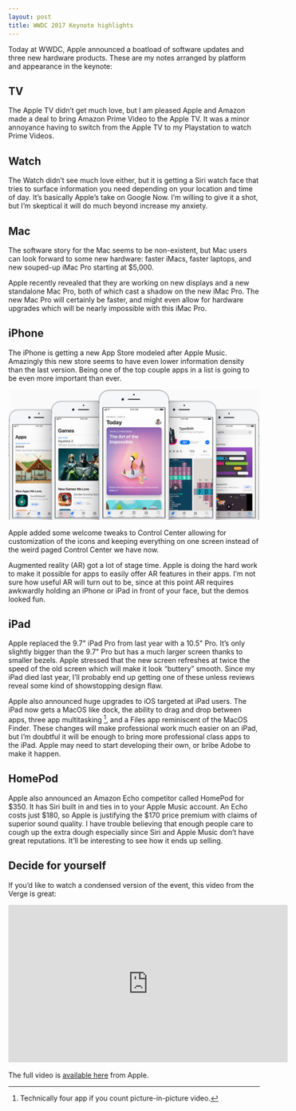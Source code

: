 ```yaml
---
layout: post
title: WWDC 2017 Keynote highlights
---
```


Today at WWDC, Apple announced a boatload of software updates and three new hardware products. These are my notes arranged by platform and appearance in the keynote:

## TV

The Apple TV didn’t get much love, but I am pleased Apple and Amazon made a deal to bring Amazon Prime Video to the Apple TV. It was a minor annoyance having to switch from the Apple TV to my Playstation to watch Prime Videos.

## Watch

The Watch didn’t see much love either, but it is getting a Siri watch face that tries to surface information you need depending on your location and time of day. It’s basically Apple’s take on Google Now. I’m willing to give it a shot, but I’m skeptical it will do much beyond increase my anxiety.

## Mac

The software story for the Mac seems to be non-existent, but Mac users can look forward to some new hardware: faster iMacs, faster laptops, and new souped-up iMac Pro starting at $5,000. 

Apple recently revealed that they are working on new displays and a new standalone Mac Pro, both of which cast a shadow on the new iMac Pro. The new Mac Pro will certainly be faster, and might even allow for hardware upgrades which will be nearly impossible with this iMac Pro.

## iPhone

The iPhone is getting a new App Store modeled after Apple Music. Amazingly this new store seems to have even lower information density than the last version. Being one of the top couple apps in a list is going to be even more important than ever.

![The new App Store](/blog/images/2017/06/app-store.jpg)

Apple added some welcome tweaks to Control Center allowing for customization of the icons and keeping everything on one screen instead of the weird paged Control Center we have now.

Augmented reality (AR) got a lot of stage time. Apple is doing the hard work to make it possible for apps to easily offer AR features in their apps. I’m not sure how useful AR will turn out to be, since at this point AR requires awkwardly holding an iPhone or iPad in front of your face, but the demos looked fun.

## iPad

Apple replaced the 9.7" iPad Pro from last year with a 10.5" Pro. It’s only slightly bigger than the 9.7" Pro but has a much larger screen thanks to smaller bezels. Apple stressed that the new screen refreshes at twice the speed of the old screen which will make it look “buttery” smooth. Since my iPad died last year, I’ll probably end up getting one of these unless reviews reveal some kind of showstopping design flaw.

Apple also announced huge upgrades to iOS targeted at iPad users. The iPad now gets a MacOS like dock, the ability to drag and drop between apps, three app multitasking [^fourapp], and a Files app reminiscent of the MacOS Finder. These changes will make professional work much easier on an iPad, but I’m doubtful it will be enough to bring more professional class apps to the iPad. Apple may need to start developing their own, or bribe Adobe to make it happen.

## HomePod

Apple also announced an Amazon Echo competitor called HomePod for $350. It has Siri built in and ties in to your Apple Music account. An Echo costs just $180, so Apple is justifying the $170 price premium with claims of superior sound quality. I have trouble believing that enough people care to cough up the extra dough especially since Siri and Apple Music don’t have great reputations. It’ll be interesting to see how it ends up selling.

## Decide for yourself

If you’d like to watch a condensed version of the event, this video from the Verge is great:

<iframe width="560" height="315" src="https://www.youtube-nocookie.com/embed/wXLa5tprhLc?rel=0&amp;showinfo=0" frameborder="0" allowfullscreen></iframe>

The full video is [available here](https://www.apple.com/apple-events/june-2017/) from Apple.

[^fourapp]: Technically four app if you count picture-in-picture video.

